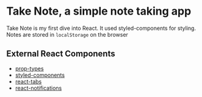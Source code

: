 # Take Note, a simple note taking app

Take Note is my first dive into React. 
It used styled-components for styling.
Notes are stored in `localStorage` on the browser

## External React Components
* [prop-types](https://www.npmjs.com/package/prop-types)
* [styled-components](https://www.npmjs.com/package/styled-components)
* [react-tabs](https://www.npmjs.com/package/react-tabs)
* [react-notifications](https://www.npmjs.com/package/react-notifications)
